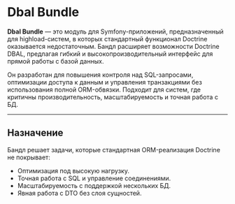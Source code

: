 # Dbal Bundle

**Dbal Bundle** — это модуль для Symfony-приложений, предназначенный для highload-систем, в которых стандартный функционал Doctrine оказывается недостаточным. Бандл расширяет возможности Doctrine DBAL, предлагая гибкий и высокопроизводительный интерфейс для прямой работы с базой данных.

Он разработан для повышения контроля над SQL-запросами, оптимизации доступа к данным и управления транзакциями без использования полной ORM-обвязки. Подходит для систем, где критичны производительность, масштабируемость и точная работа с БД.

---

## Назначение

Бандл решает задачи, которые стандартная ORM-реализация Doctrine не покрывает:

- Оптимизация под высокую нагрузку.
- Точная работа с SQL и управление соединениями.
- Масштабируемость с поддержкой нескольких БД.
- Явная работа с DTO без слоя сущностей.